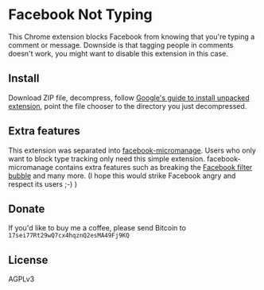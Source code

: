 # Facebook Not Typing

This Chrome extension blocks Facebook from knowing that you're typing a comment or message. Downside is that tagging people in comments doesn't work, you might want to disable this extension in this case.

## Install

Download ZIP file, decompress, follow [Google's guide to install unpacked extension](https://developer.chrome.com/extensions/getstarted#unpacked), point the file chooser to the directory you just decompressed.

## Extra features

This extension was separated into [facebook-micromanage](https://github.com/pellaeon/facebook-micromanage). Users who only want to block type tracking only need this simple extension. facebook-micromanage contains extra features such as breaking the [Facebook filter bubble](https://en.wikipedia.org/wiki/Filter_bubble) and many more. (I hope this would strike Facebook angry and respect its users ;-) )

## Donate

If you'd like to buy me a coffee, please send Bitcoin to `17sei77Rt29wQ7cx4hqznQ2esMA49Fj9KQ`

## License
AGPLv3